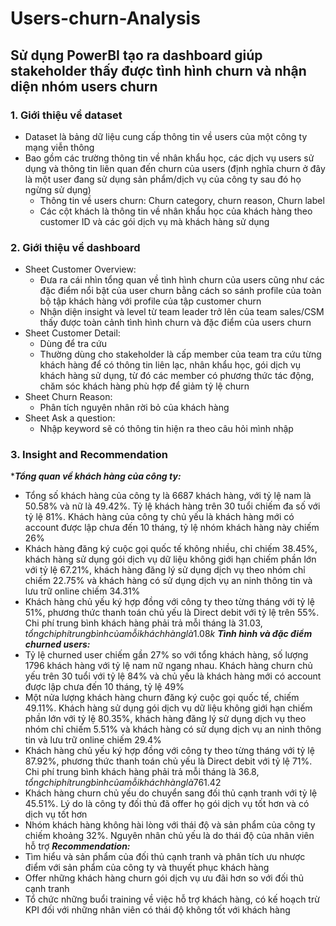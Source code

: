 # Users-churn-Analysis
## **Sử dụng PowerBI tạo ra dashboard giúp stakeholder thấy được tình hình churn và nhận diện nhóm users churn**
### **1. Giới thiệu về dataset**
- Dataset là bảng dữ liệu cung cấp thông tin về users của một công ty mạng viễn thông
- Bao gồm các trường thông tin về nhân khẩu học, các dịch vụ users sử dụng và thông tin liên quan đến churn của users (định nghĩa churn ở đây là một user đang sử dụng sản phẩm/dịch vụ của công ty sau đó họ ngừng sử dụng)
    - Thông tin về users churn: Churn category, churn reason, Churn label
    - Các cột khách là thông tin về nhân khẩu học của khách hàng theo customer ID và các gói dịch vụ mà khách hàng sử dụng
### **2. Giới thiệu về dashboard**
- Sheet Customer Overview:
    - Đưa ra cái nhìn tổng quan về tình hình churn của users cũng như các đặc điểm nổi bật của user churn bằng cách so sánh profile của toàn bộ tập khách hàng với profile của tập customer churn
    - Nhận diện insight và level từ team leader trở lên của team sales/CSM thấy được toàn cảnh tình hình churn và đặc điểm của users churn
- Sheet Customer Detail:
    - Dùng để tra cứu
    - Thường dùng cho stakeholder là cấp member của team tra cứu từng khách hàng để có thông tin liên lạc, nhân khẩu học, gói dịch vụ khách hàng sử dụng, từ đó các member có phương thức tác động, chăm sóc khách hàng phù hợp để giảm tỷ lệ churn
- Sheet Churn Reason:
    - Phân tích nguyên nhân rời bỏ của khách hàng
- Sheet Ask a question:
    - Nhập keyword sẽ có thông tin hiện ra theo câu hỏi mình nhập
### **3. Insight and Recommendation**
*_**Tổng quan về khách hàng của công ty:**_
  - Tổng số khách hàng của công ty là 6687 khách hàng, với tỷ lệ nam là 50.58% và nữ là 49.42%. Tỷ lệ khách hàng trên 30 tuổi chiếm đa số với tỷ lệ 81%. Khách hàng của công ty chủ yếu là khách hàng mới có account được lập chưa đến 10 tháng, tỷ lệ nhóm khách hàng này chiếm 26%
  - Khách hàng đăng ký cuộc gọi quốc tế không nhiều, chỉ chiếm 38.45%, khách hàng sử dụng gói dịch vụ dữ liệu không giới hạn chiếm phần lớn với tỷ lệ 67.21%, khách hàng đăng lý sử dụng dịch vụ theo nhóm chỉ chiếm 22.75% và khách hàng có sử dụng dịch vụ an ninh thông tin và lưu trữ online chiếm 34.31%
  - Khách hàng chủ yếu ký hợp đồng với công ty theo từng tháng với tỷ lệ 51%, phương thức thanh toán chủ yếu là Direct debit với tỷ lệ trên 55%. Chi phí trung bình khách hàng phải trả mỗi tháng là 31.03$, tổng chi phí trung bình của mỗi khách hàng là 1.08k$
_**Tình hình và đặc điểm churned users:**_
  - Tỷ lệ churned user chiếm gần 27% so với tổng khách hàng, số lượng 1796 khách hàng với tỷ lệ nam nữ ngang nhau. Khách hàng churn chủ yếu trên 30 tuổi với tỷ lệ 84% và chủ yếu là khách hàng mới có account được lập chưa đến 10 tháng, tỷ lệ 49%
  - Một nửa lượng khách hàng churn đăng ký cuộc gọi quốc tế, chiếm 49.11%. Khách hàng sử dụng gói dịch vụ dữ liệu không giới hạn chiếm phần lớn với tỷ lệ 80.35%, khách hàng đăng lý sử dụng dịch vụ theo nhóm chỉ chiếm 5.51% và khách hàng có sử dụng dịch vụ an ninh thông tin và lưu trữ online chiếm 29.4%
  - Khách hàng chủ yếu ký hợp đồng với công ty theo từng tháng với tỷ lệ 87.92%, phương thức thanh toán chủ yếu là Direct debit với tỷ lệ 71%. Chi phí trung bình khách hàng phải trả mỗi tháng là 36.8$, tổng chi phí trung bình của mỗi khách hàng là 761.42$
  - Khách hàng churn chủ yếu do chuyển sang đối thủ cạnh tranh với tỷ lệ 45.51%. Lý do là công ty đối thủ đã offer họ gói dịch vụ tốt hơn và có dịch vụ tốt hơn
  - Nhóm khách hàng không hài lòng với thái độ và sản phẩm của công ty chiếm khoảng 32%. Nguyên nhân chủ yếu là do thái độ của nhân viên hỗ trợ
_**Recommendation:**_
  - Tìm hiểu và sản phẩm của đối thủ cạnh tranh và phân tích ưu nhược điểm với sản phẩm của công ty và thuyết phục khách hàng
  - Offer những khách hàng churn gói dịch vụ ưu đãi hơn so với đối thủ cạnh tranh
  - Tổ chức những buổi training về việc hỗ trợ khách hàng, có kế hoạch trừ KPI đối với những nhân viên có thái độ không tốt với khách hàng
